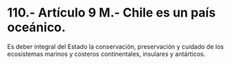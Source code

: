 # 110.- Artículo 9 M.- Chile es un país oceánico.

Es deber integral del Estado la conservación, preservación y cuidado de los ecosistemas marinos y costeros continentales, insulares y antárticos.
